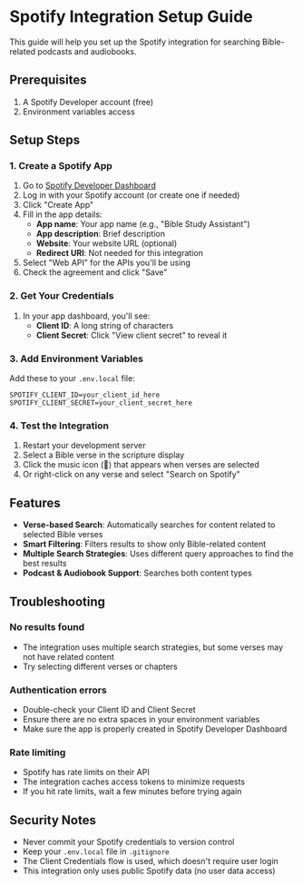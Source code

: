 # Spotify Integration Setup Guide

This guide will help you set up the Spotify integration for searching Bible-related podcasts and audiobooks.

## Prerequisites

1. A Spotify Developer account (free)
2. Environment variables access

## Setup Steps

### 1. Create a Spotify App

1. Go to [Spotify Developer Dashboard](https://developer.spotify.com/dashboard)
2. Log in with your Spotify account (or create one if needed)
3. Click "Create App"
4. Fill in the app details:
   - **App name**: Your app name (e.g., "Bible Study Assistant")
   - **App description**: Brief description
   - **Website**: Your website URL (optional)
   - **Redirect URI**: Not needed for this integration
5. Select "Web API" for the APIs you'll be using
6. Check the agreement and click "Save"

### 2. Get Your Credentials

1. In your app dashboard, you'll see:
   - **Client ID**: A long string of characters
   - **Client Secret**: Click "View client secret" to reveal it

### 3. Add Environment Variables

Add these to your `.env.local` file:

```env
SPOTIFY_CLIENT_ID=your_client_id_here
SPOTIFY_CLIENT_SECRET=your_client_secret_here
```

### 4. Test the Integration

1. Restart your development server
2. Select a Bible verse in the scripture display
3. Click the music icon (🎵) that appears when verses are selected
4. Or right-click on any verse and select "Search on Spotify"

## Features

- **Verse-based Search**: Automatically searches for content related to selected Bible verses
- **Smart Filtering**: Filters results to show only Bible-related content
- **Multiple Search Strategies**: Uses different query approaches to find the best results
- **Podcast & Audiobook Support**: Searches both content types

## Troubleshooting

### No results found
- The integration uses multiple search strategies, but some verses may not have related content
- Try selecting different verses or chapters

### Authentication errors
- Double-check your Client ID and Client Secret
- Ensure there are no extra spaces in your environment variables
- Make sure the app is properly created in Spotify Developer Dashboard

### Rate limiting
- Spotify has rate limits on their API
- The integration caches access tokens to minimize requests
- If you hit rate limits, wait a few minutes before trying again

## Security Notes

- Never commit your Spotify credentials to version control
- Keep your `.env.local` file in `.gitignore`
- The Client Credentials flow is used, which doesn't require user login
- This integration only uses public Spotify data (no user data access) 